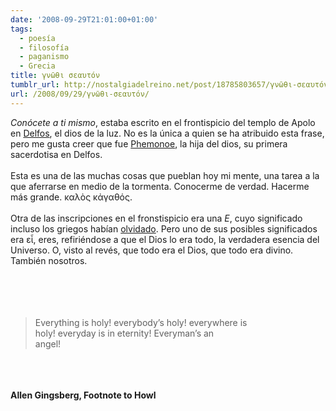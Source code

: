 ```yaml
---
date: '2008-09-29T21:01:00+01:00'
tags:
  - poesía
  - filosofía
  - paganismo
  - Grecia
title: γνῶθι σεαυτόν
tumblr_url: http://nostalgiadelreino.net/post/18785803657/γνῶθι-σεαυτόν
url: /2008/09/29/γνῶθι-σεαυτόν/
---
```


<p><em>Conócete a ti mismo</em>, estaba escrito en el frontispicio del templo de Apolo en <a href="http://es.wikipedia.org/wiki/Delfos">Delfos</a>, el dios de la luz. No es la única a quien se ha atribuido esta frase, pero me gusta creer que fue <a href="http://en.wikipedia.org/wiki/Phemonoe">Phemonoe</a>, la hija del dios, su primera sacerdotisa en Delfos.<br/><br/>Esta es una de las muchas cosas que pueblan hoy mi mente, una tarea a la que aferrarse en medio de la tormenta. Conocerme de verdad. Hacerme más grande. καλὸς κἀγαθός.<br/><br/>Otra de las inscripciones en el fronstispicio era una <em>E</em>, cuyo significado incluso los griegos habían <a href="http://vunex.blogspot.com/2007/03/e-at-delphi.html">olvidado</a>. Pero uno de sus posibles significados era εἶ, eres, refiriéndose a que el Dios lo era todo, la verdadera esencia del Universo. O, visto al revés, que todo era el Dios, que todo era divino. También nosotros.<br/><br/><br/><br/><br/></p><blockquote>Everything is holy! everybody&rsquo;s holy! everywhere is <br/>     holy! everyday is in eternity! Everyman&rsquo;s an <br/>     angel!</blockquote><br/><br/><br/><strong>Allen Gingsberg, Footnote to Howl</strong><div class="blogger-post-footer"><img width="1" height="1" src="https://blogger.googleusercontent.com/tracker/1180118427259117074-5492867196040730378?l=nostalgiadelreino.blogspot.com" alt=""/></div>